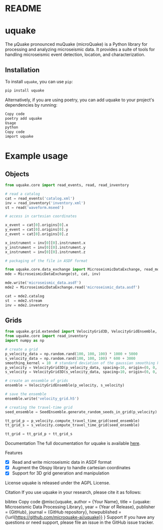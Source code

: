 # README #

# uquake

The &mu;Quake pronounced muQuake (microQuake) is a Python library for processing and analyzing microseismic data. It provides a suite of tools for handling microseismic event detection, location, and characterization.

## Installation

To install `uquake`, you can use `pip`:

```bash
pip install uquake
```

Alternatively, if you are using poetry, you can add uquake to your project's dependencies by running:

```bash
Copy code
poetry add uquake
Usage
python
Copy code
import uquake
```

# Example usage

## Objects

```python
from uquake.core import read_events, read, read_inventory

# read a catalog
cat = read_events('catalog.xml')
inv = read_inventory('inventory.xml')
st = read('waveform.mseed')

# access in cartesian coordinates

x_event = cat[0].origins[0].x
y_event = cat[0].origins[0].y
z_event = cat[0].origins[0].z

x_instrument = inv[0][0].instrument.x
y_instrument = inv[0][0].instrument.y
x_instrument = inv[0][0].instrument.z

# packaging of the file in ASDF format

from uquake.core.data_exchange import MicroseismicDataExchange, read_mde
mde = MicroseismicDataExchange(st, cat, inv)

mde.write('microseismic_data.asdf')
mde2 = MicroseismicDataExchange.read('microseismic_data.asdf')

cat = mde2.catalog
st  = mde2.stream
inv = mde2.inventory

```

## Grids

```python
from uquake.grid.extended import VelocityGrid3D, VelocityGridEnsemble, SeedEnsemble
from uquake.core import read_inventory
import numpy as np

# create a grid
p_velocity_data = np.random.rand(100, 100, 100) * 1000 + 5000
s_velocity_data = np.random.rand(100, 100, 100) * 600 + 3000
smoothing_kernel = 10  # standard deviation of the gaussian smoothing kernel in grid space units
p_velocity = VelocityGrid3D(p_velocity_data, spacing=10, origin=(0, 0, 0)).smooth(10)
s_velocity = VelocityGrid3D(s_velocity_data, spacing=10, origin=(0, 0, 0)).smooth(10)

# create an ensemble of grids
ensemble = VelocityGridEnsemble(p_velocity, s_velocity)

# save the ensemble
ensemble.write('velocity_grid.h5')

# creating the travel-time grid
seed_ensemble = SeedEnsemble.generate_random_seeds_in_grid(p_velocity)

tt_grid_p = p_velocity.compute_travel_time_grid(seed_ensemble)
tt_grid_s = s_velocity.compute_travel_time_grid(seed_ensemble)

tt_grid = tt_grid_p + tt_grid_s
```

Documentation
The full documentation for uquake is available [here](https://microquake-ai.github.com/uquake/docs).


Features
- [x] Read and write microseismic data in ASDF format
- [x] Augment the Obspy library to handle cartesian coordinates
- [x] Support for 3D grid generation and manipulation

License
uquake is released under the AGPL License.

Citation
If you use uquake in your research, please cite it as follows:

bibtex
Copy code
@misc{uquake,
  author = {Your Name},
  title = {uquake: Microseismic Data Processing Library},
  year = {Year of Release},
  publisher = {GitHub},
  journal = {GitHub repository},
  howpublished = {\url{https://github.com/microquake-ai/uquake}}
}
Support
If you have any questions or need support, please file an issue in the GitHub issue tracker.


